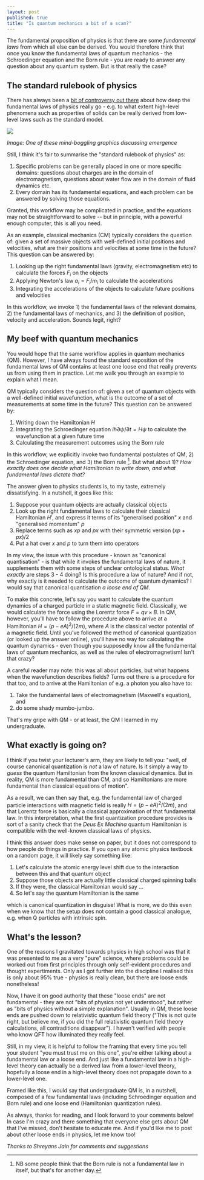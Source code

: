 ```yaml
---
layout: post
published: true
title: "Is quantum mechanics a bit of a scam?"
---
```

The fundamental proposition of physics is that there are some *fundamental laws* from which all else can be derived. You would therefore think that once you know the fundamental laws of quantum mechanics - the Schroedinger equation and the Born rule - you are ready to answer any question about any quantum system. But is that really the case?

## The standard rulebook of physics

There has always been a [bit of controversy out there](https://backreaction.blogspot.com/2020/04/what-is-emergence-what-means-emergent.html) about how deep the fundamental laws of physics really go - e.g. to what extent high-level phenomena such as properties of solids can be really derived from low-level laws such as the standard model. 

[![](https://cdn.psychologytoday.com/sites/default/files/styles/image-article_inline_full_caption/public/field_blog_entry_images/2020-04/tok_standard.png?itok=4H7uQ_Oz)](https://www.psychologytoday.com/intl/blog/theory-knowledge/202004/strong-emergence-is-valid-concept)

*Image: One of these mind-boggling graphics discussing emergence*

Still, I think it's fair to summarise the "standard rulebook of physics" as:

1. Specific problems can be generally placed in one or more specific domains: questions about charges are in the domain of electromagnetism, questions about water flow are in the domain of fluid dynamics etc.
2. Every domain has its fundamental equations, and each problem can be answered by solving those equations.

Granted, this workflow may be complicated in practice, and the equations may not be straightforward to solve -- but in principle, with a powerful enough computer, this is all you need.

As an example, classical mechanics (CM) typically considers the question of: given a set of massive objects with well-defined initial positions and velocities, what are their positions and velocities at some time in the future? This question can be answered by:

1. Looking up the right fundamental laws (gravity, electromagnetism etc) to calculate the forces $F_i$ on the objects
2. Applying Newton's law $a_i = F_i/m_i$ to calculate the accelerations
3. Integrating the accelerations of the objects to calculate future positions and velocities

In this workflow, we invoke 1) the fundamental laws of the relevant domains, 2) the fundamental laws of mechanics, and 3) the definition of position, velocity and acceleration. Sounds legit, right? 

## My beef with quantum mechanics

You would hope that the same workflow applies in quantum mechanics (QM). However, I have always found the standard exposition of the fundamental laws of QM contains at least one loose end that really prevents us from using them in practice. Let me walk you through an example to explain what I mean.

QM typically considers the question of: given a set of quantum objects with a well-defined initial wavefunction, what is the outcome of a set of measurements at some time in the future? This question can be answered by:

1. Writing down the Hamiltonian $H$
2. Integrating the Schroedinger equation $i \hbar \partial \psi / \partial t = H \psi$ to calculate the wavefunction at a given future time
3. Calculating the measurement outcomes using the Born rule

In this workflow, we explicitly invoke two fundamental postulates of QM, 2) the Schroedinger equation, and 3) the Born rule [^1]. But what about 1)? *How exactly does one decide what Hamiltonian to write down, and what fundamental laws dictate that?*

The answer given to physics students is, to my taste, extremely dissatisfying. In a nutshell, it goes like this:
1. Suppose your quantum objects are actually classical objects
2. Look up the right fundamental laws to calculate their classical Hamiltonian $H'$, and express it terms of its "generalised position" $x$ and "generalised momentum" $p$
3. Replace terms such as $x p$ and $p x$ with their symmetric version $(x p + p x)/2$
4. Put a hat over $x$ and $p$ to turn them into operators

In my view, the issue with this procedure - known as "canonical quantisation" - is that while it invokes the fundamental laws of nature, it supplements them with some steps of unclear ontological status. *What exactly* are steps 3 - 4 doing? Is this procedure a law of nature? And if not, why exactly is it needed to calculate the outcome of quantum dynamics? I would say that canonical quantisation *a loose end of QM*.

To make this concrete, let's say you want to calculate the quantum dynamics of a charged particle in a static magnetic field. Classically, we would calculate the force using the Lorentz force $F = q v \times B$. In QM, however, you'll have to follow the procedure above to arrive at a Hamiltonian $H = (p-e A)^2/(2m)$, where $A$ is the classical vector potential of a magnetic field. Until you've followed the method of canonical quantization (or looked up the answer online), you'll have no way for calculating the quantum dynamics - even though you supposedly know all the fundamental laws of quantum mechanics, as well as the rules of electromagnetism! Isn't that crazy?

A careful reader may note: this was all about particles, but what happens when the wavefunction describes fields? Turns out there is a procedure for that too, and to arrive at the Hamiltonian of e.g. a photon you also have to:
1. Take the fundamental laws of electromagnetism (Maxwell's equation), and
2. do some shady mumbo-jumbo. 

That's my gripe with QM - or at least, the QM I learned in my undergraduate.

## What exactly is going on?

I think if you twist your lecturer's arm, they are likely to tell you: "well, of course canonical quantization
is *not* a law of nature. Is it simply a way to *guess* the quantum Hamiltonian from the known classical
dynamics. But in reality, QM is more fundamental than CM, and so Hamiltonians are more fundamental
than classical equations of motion".

As a result, we can then say that, e.g. the fundamental law of charged particle interactions with magnetic field is really $H = (p-e A)^2/(2m)$, and that Lorentz force is basically a classical approximation of that fundamental law. 
In this interpretation, what the first quantization procedure provides is sort of a sanity check that the *Deus Ex Machina* quantum Hamiltonian is compatible with the well-known classical laws of physics.

I think this answer does make sense on paper, but it does not correspond to how people do things in practice.
If you open any atomic physics textbook on a random page, it will likely say something like:

1. Let's calculate the atomic energy level shift due to the interaction between this and that quantum object
2. Suppose those objects are actually little classical charged spinning balls
3. If they were, the classical Hamiltonian would say ...
4. So let's say the quantum Hamiltonian is the same

which is canonical quantization in disguise! What is more, we do this even when we know that the setup does
not contain a good classical analogue, e.g. when Q particles with intrinsic spin.

## What's the lesson?

One of the reasons I gravitated towards physics in high school was that it was presented to me as a very "pure" science, where problems could be worked out from first principles through only self-evident procedures and thought expertiments. Only as I got further into the discipline I realised this is only about 95% true - physics is really clean, but there are loose ends nonetheless! 

Now, I have it on good authority that these "loose ends" are not fundamental - they are not "bits of physics not yet understood", but rather as "bits of physics without a simple explanation". Usually in QM, these loose ends are pushed down to relativistic quantum field theory ("This is not quite right, but believe me, if you did the full relativistic quantum field theory calculations, all contraditions disappear"). I haven't verified with people who know QFT how illuminated they really feel. 

Still, in my view, it is helpful to follow the framing that every time you tell your student "you must trust me on this one", you're either talking about a fundamental law or a loose end. And just like a fundamental law in a high-level theory can actually be a derived law from a lower-level theory, hopefully a loose end in a high-level theory does not propagate down to a lower-level one. 

Framed like this, I would say that undergraduate QM is, in a nutshell, composed of a few fundamental laws (including Schroedinger equation and Born rule) and one loose end (Hamiltonian quantization rules).

As always, thanks for reading, and I look forward to your comments below! In case I'm crazy and there something that everyone else gets about QM that I've missed, don't hesitate to educate me. And if you'd like me to post about other loose ends in physics, let me know too!

*Thanks to Shreyans Jain for comments and suggestions*

[^1]: NB some people think that the Born rule is not a fundamental law in itself, but that's for another day.